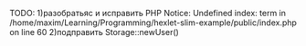 TODO: 
1)разобратьяс и исправить PHP Notice:  Undefined index: term in /home/maxim/Learning/Programming/hexlet-slim-example/public/index.php on line 60
2)подправить Storage::newUser()